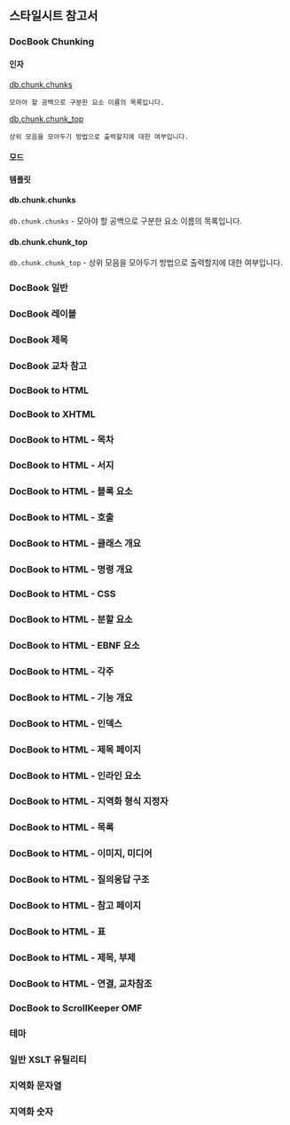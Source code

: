 ## 스타일시트 참고서 ##

### DocBook Chunking ###
#### 인자 ####
[db.chunk.chunks](#db%2Echunk%2Echunks)
  
    모아야 할 공백으로 구분한 요소 이름의 목록입니다.
    
[db.chunk.chunk_top](#db%2Echunk%2Echunk%5Ftop)

    상위 모음을 모아두기 방법으로 출력할지에 대한 여부입니다.

#### 모드 ####
#### 템플릿 ####

#### db.chunk.chunks ####

`db.chunk.chunks` - 모아야 할 공백으로 구분한 요소 이름의 목록입니다.

#### db.chunk.chunk_top ####

`db.chunk.chunk_top` - 상위 모음을 모아두기 방법으로 출력할지에 대한 여부입니다.


### DocBook 일반 ###
### DocBook 레이블 ###
### DocBook 제목 ###
### DocBook 교차 참고 ###
### DocBook to HTML ###
### DocBook to XHTML ###
### DocBook to HTML - 목차 ###
### DocBook to HTML - 서지 ###
### DocBook to HTML - 블록 요소 ###
### DocBook to HTML - 호출 ###
### DocBook to HTML - 클래스 개요 ###
### DocBook to HTML - 명령 개요 ###
### DocBook to HTML - CSS ###
### DocBook to HTML - 분할 요소 ###
### DocBook to HTML - EBNF 요소 ###
### DocBook to HTML - 각주 ###
### DocBook to HTML - 기능 개요 ###
### DocBook to HTML - 인덱스 ###
### DocBook to HTML - 제목 페이지 ###
### DocBook to HTML - 인라인 요소 ###
### DocBook to HTML - 지역화 형식 지정자 ###
### DocBook to HTML - 목록 ###
### DocBook to HTML - 이미지, 미디어 ###
### DocBook to HTML - 질의응답 구조 ###
### DocBook to HTML - 참고 페이지 ###
### DocBook to HTML - 표 ###
### DocBook to HTML - 제목, 부제 ###
### DocBook to HTML - 연결, 교차참조 ###
### DocBook to ScrollKeeper OMF ###
### 테마 ###
### 일반 XSLT 유틸리티 ###
### 지역화 문자열 ###
### 지역화 숫자 ###
